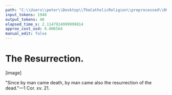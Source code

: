 ```yaml
---
path: "C:\\Users\\peter\\Desktop\\TheCatholicReligion\\preprocessed\\00215.jpg"
input_tokens: 1948
output_tokens: 48
elapsed_time_s: 2.1147924999999814
approx_cost_usd: 0.006564
manual_edit: false
---
```

# The Resurrection.

[image]

"Since by man came death, by man came also
the resurrection of the dead."—1 Cor. xv. 21.
